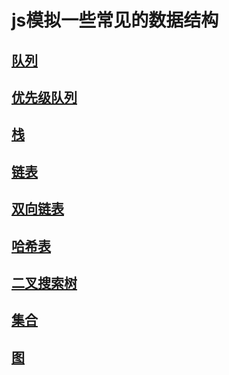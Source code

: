 # js模拟一些常见的数据结构

## [队列](./queue.js)

## [优先级队列](./priority-queue.js)

## [栈](./stack.js)

## [链表](./linkedList.js)

## [双向链表](./doublyLinkedList.js)

## [哈希表](./hash.js)

## [二叉搜索树](./binarySearchTrea.js)

## [集合](./collection.js)

## [图](./graph.js)
